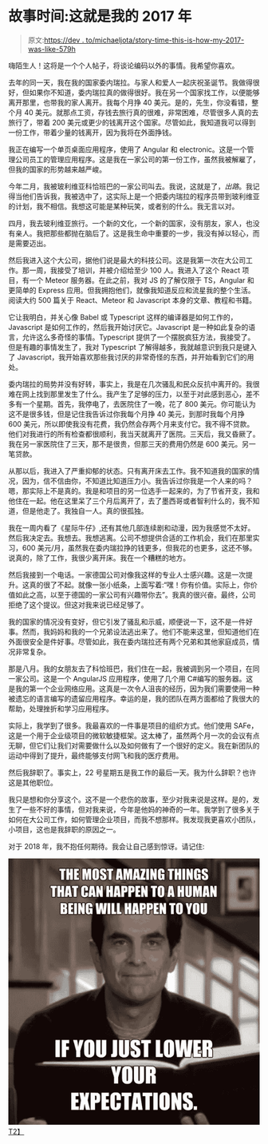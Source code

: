 # 故事时间:这就是我的 2017 年

> 原文:[https://dev . to/michaeljota/story-time-this-is-how-my-2017-was-like-579h](https://dev.to/michaeljota/story-time-this-is-how-my-2017-was-like-579h)

嗨陌生人！这将是一个个人帖子，将谈论编码以外的事情。我希望你喜欢。

去年的同一天，我在我的国家委内瑞拉。与家人和爱人一起庆祝圣诞节。我做得很好，但如果你不知道，委内瑞拉真的做得很好。我在另一个国家找工作，以便能够离开那里，也带我的家人离开。我每个月挣 40 美元。是的，先生，你没看错，整个月 40 美元。就那点工资，存钱去旅行真的很难，非常困难，尽管很多人真的去旅行了，带着 200 美元或更少的钱离开这个国家。尽管如此，我知道我可以得到一份工作，带着少量的钱离开，因为我将在外面挣钱。

我正在编写一个单页桌面应用程序，使用了 Angular 和 electronic。这是一个管理公司员工的管理应用程序。这是我在一家公司的第一份工作，虽然我被解雇了，但我的国家的形势越来越严峻。

今年二月，我被玻利维亚科恰班巴的一家公司叫去。我说，这就是了，*出路*。我记得当他们告诉我，我被选中了，这实际上是一个把委内瑞拉的程序员带到玻利维亚的计划，我不相信。我想这可能是某种玩笑，或者别的什么。我无言以对。

四月，我去玻利维亚旅行。一个新的文化，一个新的国家，没有朋友，家人，也没有亲人。我把那些都抛在脑后了。这是我生命中重要的一步，我没有掉以轻心，而是需要迈出。

然后我进入这个大公司，据他们说是最大的科技公司。这是我第一次在大公司工作。那一周，我接受了培训，并被介绍给至少 100 人。我进入了这个 React 项目，有一个 Meteor 服务器。在此之前，我对 JS 的了解仅限于 TS，Angular 和更简单的 Express 应用。但我拥抱他们，就像我知道反应和流星我的整个生活。阅读大约 500 篇关于 React、Meteor 和 Javascript 本身的文章、教程和书籍。

它让我明白，并关心像 Babel 或 Typescript 这样的编译器是如何工作的，Javascript 是如何工作的，然后我开始讨厌它。Javascript 是一种如此复杂的语言，允许这么多奇怪的事情。Typescript 提供了一个摆脱疯狂方法，我接受了。但是有趣的事情发生了，我对 Typescript 了解得越多，我就越意识到我只是键入了 Javascript，我开始喜欢那些我讨厌的非常奇怪的东西，并开始看到它们的用处。

委内瑞拉的局势并没有好转，事实上，我是在几次骚乱和民众反抗中离开的。我很难在网上找到那里发生了什么。我产生了足够的压力，以至于对此感到恶心，差不多有一个星期。首先，我停电了，去医院住了一晚，花了 800 美元。你可能认为这不是很多钱，但是记住我告诉过你我每个月挣 40 美元，到那时我每个月挣 600 美元，所以即使我没有花费，我仍然会存两个月来支付它。我不得不贷款。他们对我进行的所有检查都很顺利，我当天就离开了医院。三天后，我又昏厥了。我在另一家医院住了三天，那不是很贵，但那三天的费用仍然是 600 美元。另一笔贷款。

从那以后，我进入了严重抑郁的状态。只有离开床去工作。我不知道我的国家的情况，因为，信不信由你，不知道比知道压力小。我告诉过你我是一个人来的吗？嗯，那实际上不是真的。我是和项目的另一位选手一起来的，为了节省开支，我和他住在一起。他在这里呆了三个月后离开了，去了墨西哥或者智利什么的，我不知道，但是他走了。我独自一人。真的很孤独。

我在一周内看了《星际牛仔》,还有其他几部连续剧和动漫，因为我感觉不太好。然后我决定去。我想去。我想逃离。公司不想提供合适的工作机会，我们在那里实习，600 美元/月，虽然我在委内瑞拉挣的钱更多，但我花的也更多，这还不够。说真的，除了工作，我很少离开床。我在一个糟糕的地方。

然后我接到一个电话。一家德国公司对像我这样的专业人士感兴趣。这是一次提升。这真的很了不起。就像一张小纸条，上面写着:“嘿！你有价值。实际上，你价值如此之高，以至于德国的一家公司有兴趣带你去”。我真的很兴奋。最终，公司拒绝了这个提议。但这对我来说已经足够了。

我的国家的情况没有变好，但它引发了骚乱和示威，顺便说一下，这不是一件好事。然而，我妈妈和我的一个兄弟设法逃出来了。他们不能来这里，但知道他们在外面很安全是件好事。尽管如此，我在委内瑞拉还有两个兄弟和其他家庭成员，情况非常复杂。

那是八月。我的女朋友去了科恰班巴，我们住在一起，我被调到另一个项目，在同一家公司。这是一个 AngularJS 应用程序，使用了几个用 C#编写的服务器。这是我的第一个企业网络应用。这真是一次令人沮丧的经历，因为我们需要使用一种被遗忘的语言编写的遗留应用程序。幸运的是，我的团队在两方面都给了我很大的帮助，处理挫折和学习应用程序。

实际上，我学到了很多。我最喜欢的一件事是项目的组织方式。他们使用 SAFe，这是一个用于企业级项目的微软敏捷框架。这太棒了，虽然两个月一次的会议有点无聊，但它们让我们对需要做什么以及如何做有了一个很好的定义。我在新团队的运动中得到了提升，最终能够支付网飞和我的医疗费用。

然后我辞职了。事实上，22 号星期五是我工作的最后一天。我为什么辞职？也许这是其他职位。

我只是想和你分享这个。这不是一个悲伤的故事，至少对我来说是这样。是的，发生了一些不好的事情，但对我来说，今年是他妈的神奇的一年。我学到了很多关于如何在大公司工作，如何管理企业项目，而我不想那样。我发现我更喜欢小团队，小项目，这也是我辞职的原因之一。

对于 2018 年，我不抱任何期待。我会让自己感到惊讶。请记住:

[![Low your expectations](img/cc951caef943fe45f7f3b71a442abc38.png)T2】](https://res.cloudinary.com/practicaldev/image/fetch/s--MLQeOq7P--/c_limit%2Cf_auto%2Cfl_progressive%2Cq_auto%2Cw_880/https://i.pinimg.com/736x/a0/e9/85/a0e985d75b1f9eab51bd57432dd08ece--phil-dunphy-quotes-funny-senior-quotes.jpg)